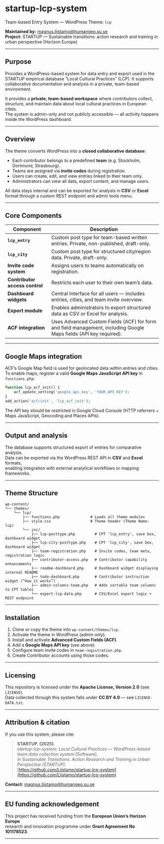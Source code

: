 # startup-lcp-system

Team-based Entry System — WordPress Theme: `lcp`

**Maintained by:** magnus.liistamo@humangeo.su.se  
**Project:** STARTUP — Sustainable transitions: action research and training in urban perspective (Horizon Europe)

---

## Purpose

Provides a WordPress-based system for data entry and export used in the STARTUP empirical database “Local Cultural Practices” (LCP). It supports collaborative documentation and analysis in a private, team-based environment.

It provides a **private, team-based workspace** where contributors collect, structure, and maintain data about local cultural practices in European cities.  
The system is admin-only and not publicly accessible — all activity happens inside the WordPress dashboard.

---

## Overview

The theme converts WordPress into a **closed collaborative database**:

- Each contributor belongs to a predefined **team** (e.g. Stockholm, Dortmund, Strasbourg).  
- Teams are assigned via **invite codes** during registration.  
- Users can create, edit, and view entries linked to their team only.  
- Administrators can view all data, export content, and manage users.

All data stays internal and can be exported for analysis in **CSV** or **Excel** format through a custom REST endpoint and admin tools menu.

---

## Core Components

| Component | Description |
|------------|-------------|
| **`lcp_entry`** | Custom post type for team-based written entries. Private, non-published, draft-only. |
| **`lcp_city`** | Custom post type for structured city/region data. Private, draft-only. |
| **Invite code system** | Assigns users to teams automatically on registration. |
| **Contributor access control** | Restricts each user to their own team’s data. |
| **Dashboard widgets** | Central interface for all users — includes entries, cities, and team invite overview. |
| **Export module** | Enables administrators to export structured data as CSV or Excel for analysis. |
| **ACF integration** | Uses Advanced Custom Fields (ACF) for form and field management, including Google Maps fields (API key required). |

---

## Google Maps integration

ACF’s Google Map field is used for geolocated data within entries and cities.  
To enable maps, register a valid **Google Maps JavaScript API key** in `functions.php`:

```php
function lcp_acf_init() {
    acf_update_setting('google_api_key', 'YOUR_API_KEY');
}
add_action('acf/init', 'lcp_acf_init');
```

The API key should be restricted in Google Cloud Console (HTTP referrers + Maps JavaScript, Geocoding and Places APIs).

---

## Output and analysis

The database supports structured export of entries for comparative analysis.  
Data can be exported via the WordPress REST API in **CSV** and **Excel** formats,  
enabling integration with external analytical workflows or mapping frameworks.

---

## Theme Structure

```text
wp-content/
└── themes/
    └── lcp/
        ├── functions.php              # Loads all theme modules
        ├── style.css                  # Theme header (Theme Name: lcp)
        └── inc/
            ├── lcp-posttype.php         # CPT 'lcp_entry', save box, dashboard widget
            ├── lcp-city-posttype.php    # CPT 'lcp_city', save box, dashboard widget
            ├── team-registration.php    # Invite codes, team meta, registration logic
            ├── contributor-access.php   # Contributor capability enhancements
            ├── readme-dashboard.php     # Dashboard widget displaying internal README
            ├── todo-dashboard.php       # Contributor instruction widget (“How it works”)
            ├── admin-columns-team.php   # Adds sortable team columns to CPT tables
            └── export-lcp-data.php      # CSV/Excel export logic + REST endpoint
```

---

## Installation

1. Clone or copy the theme into `wp-content/themes/lcp`.  
2. Activate the theme in WordPress (admin only).  
3. Install and activate **Advanced Custom Fields (ACF)**.  
4. Add a **Google Maps API key** (see above).  
5. Configure team invite codes in `team-registration.php`.  
6. Create Contributor accounts using those codes.

---

## Licensing

This repository is licensed under the **Apache License, Version 2.0** (see `LICENSE`).  
Data collected through this system falls under **CC BY 4.0** — see `LICENSE-DATA.txt`.

---

## Attribution & citation

If you use this system, please cite:

> **STARTUP. (2025).**  
> *startup-lcp-system: Local Cultural Practices — WordPress-based team data collection system* [Software].  
> *In Sustainable Transitions. Action Research and Training in Urban Perspective (STARTUP).*  
> [https://github.com/Liistamo/startup-lcp-system](https://github.com/Liistamo/startup-lcp-system)

**Contact:** magnus.liistamo@humangeo.su.se

---

## EU funding acknowledgement

This project has received funding from the **European Union’s Horizon Europe**  
research and innovation programme under **Grant Agreement No 101178523**.

---
